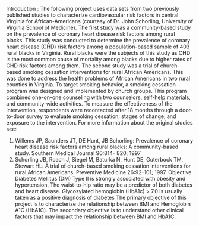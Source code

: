 Introduction :
The following project uses data sets from two previously published studies to
characterize cardiovascular risk factors in central Virginia for African-Americans (courtesy of Dr.
John Schorling, University of Virginia School of Medicine).
The first study was a community-based study on the prevalence of coronary heart disease risk
factors among rural blacks. This study was conducted to determine the prevalence of coronary
heart disease (CHD) risk factors among a population-based sample of 403 rural blacks in Virginia.
Rural blacks were the subjects of this study as CHD is the most common cause of mortality among
blacks due to higher rates of CHD risk factors among them.
The second study was a trial of church-based smoking cessation interventions for rural African
Americans. This was done to address the health problems of African Americans in two rural
counties in Virginia. To target smoking behavior, a smoking cessation program was designed
and implemented by church groups. This program combined one-on-one counseling with two
counselors, self-help materials, and community-wide activities. To measure the
effectiveness of the intervention, respondents were recontacted after 18 months through a door-to-door survey to evaluate smoking cessation, stages of change, and exposure to the intervention.
For more information about the original studies see:
1) Willems JP, Saunders JT, DE Hunt, JB Schorling: Prevalence of coronary heart disease risk
factors among rural blacks: A community-based study. Southern Medical Journal 90:814-
820; 1997
2) Schorling JB, Roach J, Siegel M, Baturka N, Hunt DE, Guterbock TM, Stewart HL: A trial of
church-based smoking cessation interventions for rural African Americans. Preventive
Medicine 26:92-101; 1997.
Objective
Diabetes Mellitus (DM) Type II is strongly associated with obesity and hypertension. The waist-to-hip ratio may be a predictor of both diabetes and heart disease. Glycosylated hemoglobin
(HbA1c) > 7.0 is usually taken as a positive diagnosis of diabetes
The primary objective of this project is to characterize the relationship between BMI and
Hemoglobin A1C (HbA1C). The secondary objective is to understand other clinical factors that
may impact the relationship between BMI and HbA1C.
